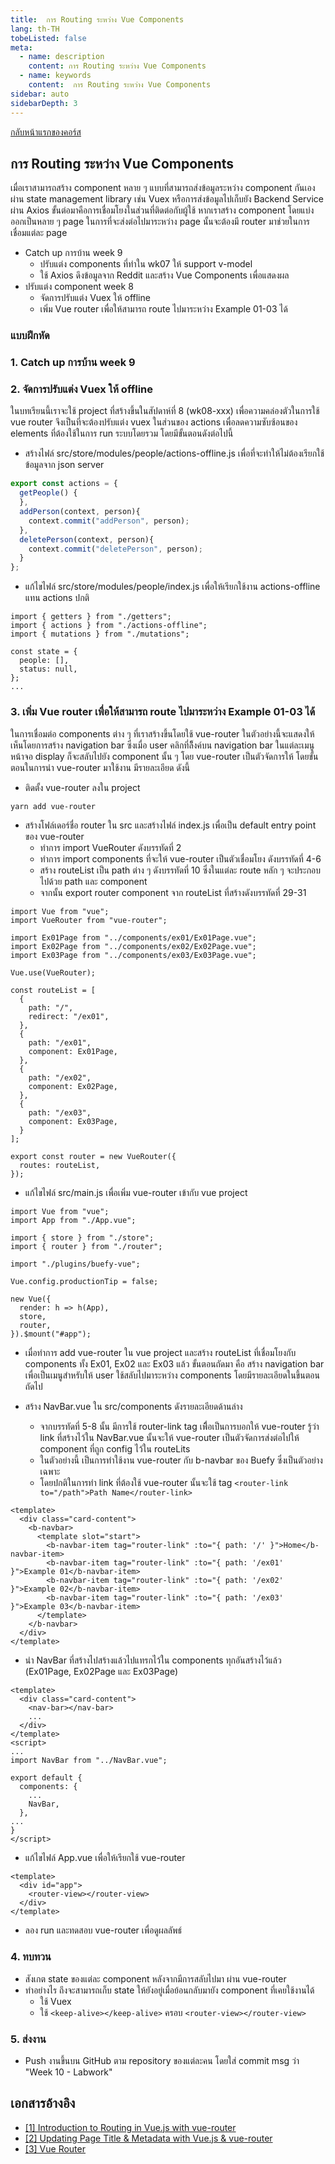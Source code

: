 ```yaml
---
title:  การ Routing ระหว่าง Vue Components
lang: th-TH
tobeListed: false
meta:
  - name: description
    content: การ Routing ระหว่าง Vue Components
  - name: keywords
    content:  การ Routing ระหว่าง Vue Components
sidebar: auto
sidebarDepth: 3
---
```

[กลับหน้าแรกของคอร์ส](/courses/is322/)

## การ Routing ระหว่าง Vue Components

เมื่อเราสามารถสร้าง component หลาย ๆ แบบที่สามารถส่งข้อมูลระหว่าง component กันเองผ่าน state management library เช่น Vuex หรือการส่งข้อมูลไปเก็บยัง Backend Service ผ่าน Axios ขั้นต่อมาคือการเชื่อมโยงในส่วนที่ติดต่อกับผู้ใช้ หากเราสร้าง component โดยแบ่งออกเป็นหลาย ๆ page ในการที่จะส่งต่อไปมาระหว่าง page นั้นจะต้องมี router มาช่วยในการเชื่อมแต่ละ page

- Catch up การบ้าน week 9
  - ปรับแต่ง components ที่ทำใน wk07 ให้ support v-model
  - ใช้ Axios ดึงข้อมูลจาก Reddit และสร้าง Vue Components เพื่อแสดงผล
- ปรับแต่ง component week 8
  - จัดการปรับแต่ง Vuex ให้ offline
  - เพิ่ม Vue router เพื่อให้สามารถ route ไปมาระหว่าง Example 01-03 ได้

### แบบฝึกหัด

### 1. Catch up การบ้าน week 9

### 2. จัดการปรับแต่ง Vuex ให้ offline

ในบทเรียนนี้เราจะใช้ project ที่สร้างขึ้นในสัปดาห์ที่ 8 (wk08-xxx) เพื่อความคล่องตัวในการใช้ vue router จึงเป็นที่จะต้องปรับแต่ง vuex ในส่วนของ actions เพื่อลดความซับซ้อนของ elements ที่ต้องใช้ในการ run ระบบโดยรวม โดยมีขั้นตอนดังต่อไปนี้

- สร้างไฟล์ src/store/modules/people/actions-offline.js เพื่อที่จะทำให้ไม่ต้องเรียกใช้ข้อมูลจาก json server

```js
export const actions = {
  getPeople() {
  },
  addPerson(context, person){
    context.commit("addPerson", person);
  },
  deletePerson(context, person){
    context.commit("deletePerson", person);
  }
};
```

- แก้ไขไฟล์ src/store/modules/people/index.js เพื่อให้เรียกใช้งาน actions-offline แทน actions ปกติ

```js{2}
import { getters } from "./getters";
import { actions } from "./actions-offline";
import { mutations } from "./mutations";

const state = {
  people: [],
  status: null,
};
...
```

### 3. เพิ่ม Vue router เพื่อให้สามารถ route ไปมาระหว่าง Example 01-03 ได้

ในการเชื่อมต่อ components ต่าง ๆ ที่เราสร้างขึ้นโดยใช้ vue-router ในตัวอย่างนี้จะแสดงให้เห็นโดยการสร้าง navigation bar ซึ่งเมื่อ user คลิกที่ลิ็งค์บน navigation bar ในแต่ละเมนู หน้าจอ display ก็จะสลับไปยัง component นั้น ๆ โดย vue-router เป็นตัวจัดการให้ โดยขั้นตอนในการนำ vue-router มาใช้งาน มีรายละเอียด ดังนี้

- ติดตั้ง vue-router ลงใน project

```sh
yarn add vue-router
```

- สร้างโฟล์เดอร์ชื่อ router ใน src และสร้างไฟล์ index.js เพื่อเป็น default entry point ของ vue-router
  - ทำการ import VueRouter ดังบรรทัดที่ 2
  - ทำการ import components ที่จะให้ vue-router เป็นตัวเชื่อมโยง ดังบรรทัดที่ 4-6
  - สร้าง routeList เป็น path ต่าง ๆ ดังบรรทัดที่ 10 ซึ่งในแต่ละ route หลัก ๆ จะประกอบไปด้วย path และ component
  - จากนั้น export router component จาก routeList ที่สร้างดังบรรทัดที่ 29-31

```js{2,4-6,10,29-31}
import Vue from "vue";
import VueRouter from "vue-router";

import Ex01Page from "../components/ex01/Ex01Page.vue";
import Ex02Page from "../components/ex02/Ex02Page.vue";
import Ex03Page from "../components/ex03/Ex03Page.vue";

Vue.use(VueRouter);

const routeList = [
  {
    path: "/",
    redirect: "/ex01",
  },
  {
    path: "/ex01",
    component: Ex01Page,
  },
  {
    path: "/ex02",
    component: Ex02Page,
  },
  {
    path: "/ex03",
    component: Ex03Page,
  }
];

export const router = new VueRouter({
  routes: routeList,
});

```

- แก้ไขไฟล์ src/main.js เพื่อเพิ่ม vue-router เข้ากับ vue project

```sh{5,14}
import Vue from "vue";
import App from "./App.vue";

import { store } from "./store";
import { router } from "./router";

import "./plugins/buefy-vue";

Vue.config.productionTip = false;

new Vue({
  render: h => h(App),
  store,
  router,
}).$mount("#app");

```

- เมื่อทำการ add vue-router ใน vue project และสร้าง routeList ที่เชื่อมโยงกับ components ทั้ง Ex01, Ex02 และ Ex03 แล้ว ขั้นตอนถัดมา คือ สร้าง navigation bar เพื่อเป็นเมนูสำหรับให้ user ใช้สลับไปมาระหว่าง components โดยมีรายละเอียดในขึ้นตอนถัดไป

- สร้าง NavBar.vue ใน src/components ดังรายละเอียดด้านล่าง
  - จากบรรทัดที่ 5-8 นั้น มีการใช้ router-link tag เพิื่อเป็นการบอกให้ vue-router รู้ว่า link ที่สร้างไว้ใน NavBar.vue นั้นจะให้ vue-router เป็นตัวจัดการส่งต่อไปให้ component ที่ถูก config ไว้ใน routeLits
  - ในตัวอย่างนี้ เป็นการทำใช้งาน vue-router กับ b-navbar ของ Buefy ซึ่งเป็นตัวอย่างเฉพาะ
  - โดยปกติในการทำ link ที่ต้องใช้ vue-router นั้นจะใช้ tag `<router-link to="/path">Path Name</router-link>`

```vue{5-8}
<template>
  <div class="card-content">
    <b-navbar>
      <template slot="start">
        <b-navbar-item tag="router-link" :to="{ path: '/' }">Home</b-navbar-item>
        <b-navbar-item tag="router-link" :to="{ path: '/ex01' }">Example 01</b-navbar-item>
        <b-navbar-item tag="router-link" :to="{ path: '/ex02' }">Example 02</b-navbar-item>
        <b-navbar-item tag="router-link" :to="{ path: '/ex03' }">Example 03</b-navbar-item>
      </template>
    </b-navbar>
  </div>
</template>

```

- นำ NavBar ที่สร้างไปสร้างแล้วไปแทรกไว้ใน components ทุกอันสร้างไว้แล้ว (Ex01Page, Ex02Page และ Ex03Page)

```vue
<template>
  <div class="card-content">
    <nav-bar></nav-bar>
    ...
  </div>
</template>
<script>
...
import NavBar from "../NavBar.vue";

export default {
  components: {
    ...
    NavBar,
  },
...
}
</script>

```

- แก้ไขไฟล์ App.vue เพื่อให้เรียกใช้ vue-router

```vue{3}
<template>
  <div id="app">
    <router-view></router-view>
  </div>
</template>
```

- ลอง run และทดสอบ vue-router เพื่อดูผลลัพธ์

### 4. ทบทวน

- สังเกต state ของแต่ละ component หลังจากมีการสลับไปมา ผ่าน vue-router
- ทำอย่างไร ถึงจะสามารถเก็บ state ให้ยังอยู่เมื่อย้อนกลับมายัง component ที่เคยใช้งานได้
  - ใช้ Vuex
  - ใช้ `<keep-alive></keep-alive>` ครอบ `<router-view></router-view>`

### 5. ส่งงาน

- Push งานขึ้นบน GitHub ตาม repository ของแต่ละคน โดยใส่ commit msg ว่า "Week 10 - Labwork"

## เอกสารอ้างอิง

- [\[1\] Introduction to Routing in Vue.js with vue-router](<https://alligator.io/vuejs/intro-to-routing/>)
- [\[2\] Updating Page Title & Metadata with Vue.js & vue-router](<https://alligator.io/vuejs/vue-router-modify-head/>)
- [\[3\] Vue Router](<https://router.vuejs.org/>)
